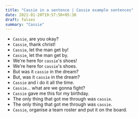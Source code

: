 ```yaml
---
title: "Cassie in a sentence | Cassie example sentences"
date: 2021-01-20T19:57:50+05:30
draft: falses
summary: "Cassie"
---
```

- `Cassie`, are you okay?
- `Cassie`, thank christ!
- `Cassie`, let the man get by!
- `Cassie`, let the man get by.
- We're here for `cassie`'s shoes!
- We're here for `cassie`'s shoes.
- But was it `cassie` in the dream?
- But, was it `cassie` in the dream?
- `Cassie` and i do it all the time.
- `Cassie`... what are we gonna fight?
- `Cassie` gave me this for my birthday.
- The only thing that got me through was `cassie`.
- The only thing that got me through was `cassie`.
- `Cassie`, organise a team roster and put it on the board.
                 

